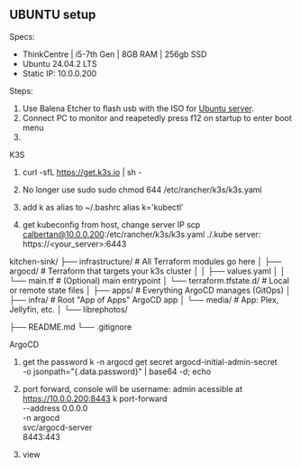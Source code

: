 ## UBUNTU setup

Specs:
- ThinkCentre | i5-7th Gen | 8GB RAM | 256gb SSD
- Ubuntu 24.04.2 LTS
- Static IP: 10.0.0.200

Steps:
1. Use Balena Etcher to flash usb with the ISO for [Ubuntu server](https://ubuntu.com/download/server).
2. Connect PC to monitor and reapetedly press f12 on startup to enter boot menu
3. 


K3S
1. curl -sfL https://get.k3s.io | sh -

2. No longer use sudo
sudo chmod 644 /etc/rancher/k3s/k3s.yaml

3. add k as alias to ~/.bashrc
alias k='kubectl'

4. get kubeconfig from host, change server IP
scp calbertan@10.0.0.200:/etc/rancher/k3s/k3s.yaml ./.kube
server: https://<your_server>:6443

kitchen-sink/
├── infrastructure/              # All Terraform modules go here
│   ├── argocd/                  # Terraform that targets your k3s cluster
│   │   ├── values.yaml
│   │   └── main.tf              # (Optional) main entrypoint
│   └── terraform.tfstate.d/     # Local or remote state files
│
├── apps/                        # Everything ArgoCD manages (GitOps)
│   ├── infra/                   # Root "App of Apps" ArgoCD app
│   └── media/                   # App: Plex, Jellyfin, etc.
│       └── librephotos/         

├── README.md
└── .gitignore


ArgoCD
1. get the password
k -n argocd get secret argocd-initial-admin-secret \
  -o jsonpath="{.data.password}" | base64 -d; echo 

2. port forward, console will be username: admin acessible at https://10.0.0.200:8443
k port-forward \
  --address 0.0.0.0 \
  -n argocd \
  svc/argocd-server \
  8443:443

2. view